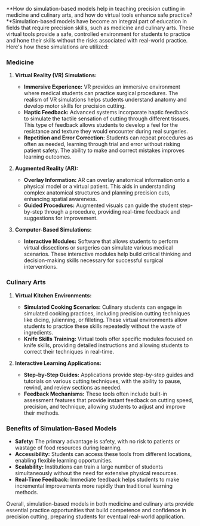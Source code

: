 **How do simulation-based models help in teaching precision cutting in medicine and culinary arts, and how do virtual tools enhance safe practice?**Simulation-based models have become an integral part of education in fields that require precision skills, such as medicine and culinary arts. These virtual tools provide a safe, controlled environment for students to practice and hone their skills without the risks associated with real-world practice. Here's how these simulations are utilized:

### Medicine

1. **Virtual Reality (VR) Simulations:**
   - **Immersive Experience:** VR provides an immersive environment where medical students can practice surgical procedures. The realism of VR simulations helps students understand anatomy and develop motor skills for precision cutting.
   - **Haptic Feedback:** Advanced systems incorporate haptic feedback to simulate the tactile sensation of cutting through different tissues. This type of feedback allows students to develop a feel for the resistance and texture they would encounter during real surgeries.
   - **Repetition and Error Correction:** Students can repeat procedures as often as needed, learning through trial and error without risking patient safety. The ability to make and correct mistakes improves learning outcomes.

2. **Augmented Reality (AR):**
   - **Overlay Information:** AR can overlay anatomical information onto a physical model or a virtual patient. This aids in understanding complex anatomical structures and planning precision cuts, enhancing spatial awareness.
   - **Guided Procedures:** Augmented visuals can guide the student step-by-step through a procedure, providing real-time feedback and suggestions for improvement.

3. **Computer-Based Simulations:**
   - **Interactive Modules:** Software that allows students to perform virtual dissections or surgeries can simulate various medical scenarios. These interactive modules help build critical thinking and decision-making skills necessary for successful surgical interventions.

### Culinary Arts

1. **Virtual Kitchen Environments:**
   - **Simulated Cooking Scenarios:** Culinary students can engage in simulated cooking practices, including precision cutting techniques like dicing, julienning, or filleting. These virtual environments allow students to practice these skills repeatedly without the waste of ingredients.
   - **Knife Skills Training:** Virtual tools offer specific modules focused on knife skills, providing detailed instructions and allowing students to correct their techniques in real-time.
 
2. **Interactive Learning Applications:**
   - **Step-by-Step Guides:** Applications provide step-by-step guides and tutorials on various cutting techniques, with the ability to pause, rewind, and review sections as needed.
   - **Feedback Mechanisms:** These tools often include built-in assessment features that provide instant feedback on cutting speed, precision, and technique, allowing students to adjust and improve their methods.

### Benefits of Simulation-Based Models

- **Safety:** The primary advantage is safety, with no risk to patients or wastage of food resources during learning.
- **Accessibility:** Students can access these tools from different locations, enabling flexible learning opportunities.
- **Scalability:** Institutions can train a large number of students simultaneously without the need for extensive physical resources.
- **Real-Time Feedback:** Immediate feedback helps students to make incremental improvements more rapidly than traditional learning methods.

Overall, simulation-based models in both medicine and culinary arts provide essential practice opportunities that build competence and confidence in precision cutting, preparing students for eventual real-world application.